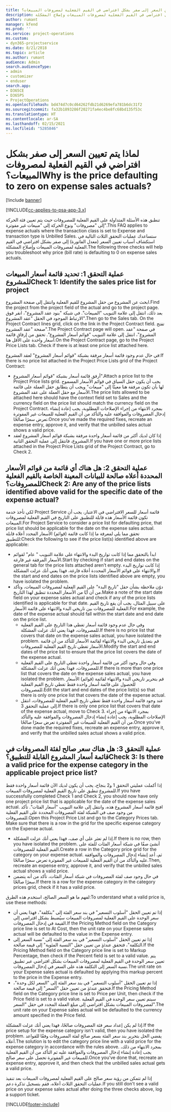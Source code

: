 ```yaml
---
title: لماذا يتم تعيين السعر إلى صفر بشكل افتراضي في القيم الفعلية لمصروفات المبيعات؟
description: ستساعدك عمليات التحقق الثلاث التالية في استكشاف أسباب تعيين السعر إلى صفر بشكل افتراضي في القيم الفعلية لمصروفات المبيعات وإصلاح المشكلة.
author: rumant
manager: kfend
ms.prod: ''
ms.service: project-operations
ms.custom:
- dyn365-projectservice
ms.date: 8/21/2018
ms.topic: article
ms.author: rumant
audience: Admin
search.audienceType:
- admin
- customizer
- enduser
search.app:
- D365CE
- D365PS
- ProjectOperations
ms.openlocfilehash: bd474d7c0cd64262fdb21d6269efa781b6dc31f2
ms.sourcegitcommit: fa32b1893286f20271fa4ec4be8fc68bd135f53c
ms.translationtype: HT
ms.contentlocale: ar-SA
ms.lasthandoff: 02/15/2021
ms.locfileid: "5285846"
---
```

# <a name="why-is-the-price-defaulting-to-zero-on-expense-sales-actuals"></a><span data-ttu-id="100be-103">لماذا يتم تعيين السعر إلى صفر بشكل افتراضي في القيم الفعلية لمصروفات المبيعات؟</span><span class="sxs-lookup"><span data-stu-id="100be-103">Why is the price defaulting to zero on expense sales actuals?</span></span>

[!include [banner](../includes/psa-now-project-operations.md)]

[!INCLUDE[cc-applies-to-psa-app-3.x](../includes/cc-applies-to-psa-app-3x.md)]

<span data-ttu-id="100be-104">تنطبق هذه الأسئلة المتداولة على القيم الفعلية للمصروفات حيث يتم تعيين فئة الحركة إلى "مصروفات" ونوع الحركة إلى "مبيعات غير مفوترة"‬.</span><span class="sxs-lookup"><span data-stu-id="100be-104">This FAQ applies to expense actuals where the transaction class is set to Expense and transaction type is Unbilled Sales.</span></span> <span data-ttu-id="100be-105">ستساعدك عمليات التحقق الثلاث التالية في استكشاف أسباب تعيين السعر (معدل الفاتورة‬) إلى صفر بشكل افتراضي في القيم الفعلية لمصروفات المبيعات وإصلاح المشكلة.</span><span class="sxs-lookup"><span data-stu-id="100be-105">The following three checks will help you troubleshoot why price (bill rate) is defaulting to 0 on expense sales actuals.</span></span>

## <a name="check-1-identify-the-sales-price-list-for-project"></a><span data-ttu-id="100be-106">عملية التحقق 1: تحديد قائمة أسعار المبيعات للمشروع</span><span class="sxs-lookup"><span data-stu-id="100be-106">Check 1: Identify the sales price list for project</span></span>

<span data-ttu-id="100be-107">ابحث عن المشروع من حقل المشروع للقيم الفعلية وانتقل إلى صفحة المشروع.</span><span class="sxs-lookup"><span data-stu-id="100be-107">Find the project from the project field of the actual and go to the project page.</span></span> <span data-ttu-id="100be-108">بعد ذلك، انتقل إلى علامة التبويب "المبيعات". في شبكة "بنود عقد المشروع"، انقر فوق الارتباط الموجود في الحقل "عقد المشروع".</span><span class="sxs-lookup"><span data-stu-id="100be-108">Then go to the Sales tab. On the Project Contract lines grid, click on the link in the Project Contract field.</span></span> <span data-ttu-id="100be-109">تفتح صفحة "عقد المشروع".</span><span class="sxs-lookup"><span data-stu-id="100be-109">The Project Contract page will open.</span></span> <span data-ttu-id="100be-110">في صفحة "عقد المشروع"، انتقل إلى علامة التبويب "قوائم أسعار المشروع‬". تحقق من إرفاق قائمة أسعار واحدة على الأقل هنا.</span><span class="sxs-lookup"><span data-stu-id="100be-110">On the Project Contract page, go to the Project Price Lists tab. Check if there is at least one price list attached here.</span></span>

<span data-ttu-id="100be-111">في حال عدم وجود قائمة أسعار مرفقة بشبكة "قوائم أسعار المشروع" لعقد المشروع:</span><span class="sxs-lookup"><span data-stu-id="100be-111">If there is no price list attached in the Project Price Lists grid of the Project Contract:</span></span>

- <span data-ttu-id="100be-112">أرفق قائمة أسعار بشبكة "قوائم أسعار المشروع".</span><span class="sxs-lookup"><span data-stu-id="100be-112">Attach a price list to the Project Price lists grid.</span></span> <span data-ttu-id="100be-113">يجب أن يكون حقل السياق في قوائم الأسعار المسموح لها بأن تكون مرفقة هنا معينًا إلى "مبيعات" ويجب أن يتطابق حقل العملة على قائمة الأسعار مع حقل العملة على عقد المشروع.</span><span class="sxs-lookup"><span data-stu-id="100be-113">The price lists allowed to be attached here should have the context field set to Sales and the currency field on the price list should match the currency field on the Project Contract.</span></span> <span data-ttu-id="100be-114">بمجرد الانتهاء من إجراء الإصلاحات المطلوبة، يجب إعادة إنشاء إدخال المصروفات والموافقة عليه والتأكد من أن القيم الفعلية للمبيعات غير المفوترة تعرض سعرًا صالحًا.</span><span class="sxs-lookup"><span data-stu-id="100be-114">Once you’ve made the required fixes, recreate an expense entry, approve it, and verify that the unbilled sales actual shows a valid price.</span></span>
- <span data-ttu-id="100be-115">إذا كان لديك أكثر من قائمة أسعار واحدة مرفقة بشبكة قوائم أسعار المشروع لعقد المشروع، فانتقل إلى عملية التحقق الثانية.</span><span class="sxs-lookup"><span data-stu-id="100be-115">If you have one or more price lists attached in the Project Price Lists grid of the Project Contract, go to Check 2.</span></span>

## <a name="check-2-are-any-of-the-price-lists-identified-above-valid-for-the-specific-date-of-the-expense-actual"></a><span data-ttu-id="100be-116">عملية التحقق 2: هل هناك أي قائمة من قوائم الأسعار المحددة أعلاه صالحة للبيانات المعينة الخاصة بالقيم الفعلية للمصروفات؟</span><span class="sxs-lookup"><span data-stu-id="100be-116">Check 2: Are any of the price lists identified above valid for the specific date of the expense actual?</span></span>

<span data-ttu-id="100be-117">لكي تأخذ خدمة Project Service قائمة أسعار للسعر الافتراضي في الاعتبار، يجب أن تكون قائمة الأسعار هذه قابلة للتطبيق على التاريخ في القيم الفعلية لمصروفات المبيعات.</span><span class="sxs-lookup"><span data-stu-id="100be-117">For Project Service to consider a price list for defaulting price, that price list should be applicable for the date on the expense sales actual.</span></span> <span data-ttu-id="100be-118">تحقق مما يلي لمعرفة ما إذا كانت قائمة (قوائم) الأسعار المحدد أعلاه قابلة للتطبيق:</span><span class="sxs-lookup"><span data-stu-id="100be-118">Check the following to see if the price list(s) identified above are applicable:</span></span>

- <span data-ttu-id="100be-119">ابدأ بالتحقق مما إذا كانت تواريخ البدء والانتهاء على علامة التبويب " عام" لقوائم الأسعار المرفقة غير فارغة.</span><span class="sxs-lookup"><span data-stu-id="100be-119">Start by checking if start and end dates on the general tab for the price lists attached aren’t empty.</span></span> <span data-ttu-id="100be-120">إذا كانت تواريخ البدء والانتهاء على قوائم الأسعار المحددة أعلاه فارغة، فهذا يعني أنك عزلت المشكلة.</span><span class="sxs-lookup"><span data-stu-id="100be-120">If the start and end dates on the price lists identified above are empty, you have isolated the problem.</span></span> 
- <span data-ttu-id="100be-121">دوّن ملاحظة بشأن حقل "تاريخ البدء" على القيم الفعلية لمصروفات المبيعات، وتأكد من أن أيًا من الأسعار المحددة تنطبق لهذا التاريخ.</span><span class="sxs-lookup"><span data-stu-id="100be-121">Make a note of the start date field on your expense sales actual and check if any of the price lists identified is applicable for that date.</span></span> <span data-ttu-id="100be-122">على سبيل المثال، يجب أن يقع تاريخ القيم الفعلية للمصروفات بين تاريخي البدء والانتهاء على قائمة الأسعار.</span><span class="sxs-lookup"><span data-stu-id="100be-122">For example, the date of the expense actual should fall within the start date and end date on the price list.</span></span> 
    - <span data-ttu-id="100be-123">وفي حال عدم وجود قائمة أسعار تغطي هذا التاريخ على القيم الفعلية للمصروفات، فهذا يعني انك عزلت المشكلة.</span><span class="sxs-lookup"><span data-stu-id="100be-123">If there is no price list that covers that date on the expense sales actual, you have isolated the problem.</span></span> <span data-ttu-id="100be-124">قم بتعديل تاريخي البدء والانتهاء لقائمة الأسعار للتأكد من أن قائمة الأسعار تغطي تاريخ القيم الفعلية للمصروفات.</span><span class="sxs-lookup"><span data-stu-id="100be-124">Modify the start and end dates of the price list to ensure that the price list covers the date of the expense actual.</span></span> 
    - <span data-ttu-id="100be-125">وفي حال وجود أكثر من قائمة أسعار واحدة تغطي التاريخ على القيم الفعلية للمصروفات، فهذا يعني انك عزلت المشكلة.</span><span class="sxs-lookup"><span data-stu-id="100be-125">If there is more than one price list that covers the date on the expense sales actual, you have isolated the problem.</span></span> <span data-ttu-id="100be-126">قم بتحرير تاريخي البدء والانتهاء لقائمة (قوائم) الأسعار للحصول على قائمة أسعار واحدة فقط تغطي تاريخ القيم الفعلية للمصروفات.</span><span class="sxs-lookup"><span data-stu-id="100be-126">Edit the start and end dates of the price list(s) so that there is only one price list that covers the date of the expense actual.</span></span> 
    - <span data-ttu-id="100be-127">عند وجود قائمة أسعار واحدة فقط تغطي تاريخ القيم الفعلية للمصروفات، انتقل إلى عملية التحقق 3.</span><span class="sxs-lookup"><span data-stu-id="100be-127">If there is only one price list that covers that date of the expense actual, move to Check 3.</span></span>
<span data-ttu-id="100be-128">بمجرد الانتهاء من إجراء الإصلاحات المطلوبة، يجب إعادة إنشاء إدخال المصروفات والموافقة عليه والتأكد من أن القيم الفعلية للمبيعات غير المفوترة تعرض سعرًا صالحًا.</span><span class="sxs-lookup"><span data-stu-id="100be-128">Once you’ve done made the required fixes, recreate an expense entry, approve it, and verify that the unbilled sales actual shows a valid price.</span></span>

## <a name="check-3-is-there-a-valid-price-for-the-expense-category-in-the-applicable-project-price-list"></a><span data-ttu-id="100be-129">عملية التحقق 3: هل هناك سعر صالح لفئة المصروفات في قائمة أسعار المشروع القابلة للتطبيق؟</span><span class="sxs-lookup"><span data-stu-id="100be-129">Check 3: Is there a valid price for the expense category in the applicable project price list?</span></span> 

<span data-ttu-id="100be-130">إذا أكملت عمليتي التحقق 1 و2 بنجاح، يجب أن يكون لديك الآن قائمة أسعار واحدة فقط للمشروع تنطبق على تاريخ القيم الفعلية لمصروفات المبيعات.</span><span class="sxs-lookup"><span data-stu-id="100be-130">If you have successfully completed Check 1 and Check 2, you should now have only one project price list that is applicable for the date of the expense sales actual.</span></span> <span data-ttu-id="100be-131">افتح قائمة أسعار المشروع هذه، وانتقل إلى علامة التبويب "أسعار الفئات". تأكد من وجود صف في الشبكة لفئة المصروفات المحددة على القيم الفعلية للمصروفات.</span><span class="sxs-lookup"><span data-stu-id="100be-131">Open this Project Price List and go to the Category Prices tab. Make sure that there is a row in the grid for the specific expense category on the Expense actual.</span></span>
 
- <span data-ttu-id="100be-132">إذا لم تعثر على أي صف، فهذا يعني أنك عزلت المشكلة.</span><span class="sxs-lookup"><span data-stu-id="100be-132">If there is no row, then you have isolated the problem.</span></span> <span data-ttu-id="100be-133">أنشئ صفًا في شبكة أسعار الفئات للفئة على القيم الفعلية للمصروفات.</span><span class="sxs-lookup"><span data-stu-id="100be-133">Create a row in the Category price grid for the category on your expense actual.</span></span> <span data-ttu-id="100be-134">ثم، أعد إنشاء إدخال المصروفات والموافقة عليه والتأكد من أن القيم الفعلية للمبيعات غير المفوترة تعرض سعرًا صالحًا.</span><span class="sxs-lookup"><span data-stu-id="100be-134">Then, recreate an expense entry, approve it, and verify that the unbilled sales actual shows a valid price.</span></span> 
- <span data-ttu-id="100be-135">في حال وجود صف لفئة المصروفات في شبكة أسعار الفئات، تأكد من أنه يتضمن سعرًا صالحًا.</span><span class="sxs-lookup"><span data-stu-id="100be-135">If there is a row for the expense category in the category prices grid, check if it has a valid price.</span></span>

<span data-ttu-id="100be-136">لفهم ما هو السعر الصالح، استخدم هذه الطرق:</span><span class="sxs-lookup"><span data-stu-id="100be-136">To understand what a valid price is, use these methods:</span></span>

- <span data-ttu-id="100be-137">إذا تم تعيين الحقل "أسلوب التسعير" في بند سعر الفئة إلى "بتكلفة‬"، فهذا يعني أن سعر الوحدة على القيم الفعلية لمصروفات المبيعات سيُضبط بشكل افتراضي إلى القيمة في إدخال المصروفات.</span><span class="sxs-lookup"><span data-stu-id="100be-137">If the Pricing Method field on the Category price line is set to At Cost, then the unit rate on your Expense sales actual will be defaulted to the value in the Expense entry.</span></span>
- <span data-ttu-id="100be-138">إذا تم تعيين الحقل "أسلوب التسعير" في بند سعر الفئة إلى "نسبة السعر إلى التكلفة"، فتحقق عندئذٍ من تعيين حقل "النسبة المئوية" إلى قيمة صالحة.</span><span class="sxs-lookup"><span data-stu-id="100be-138">If the Pricing Method field on the Category price line is set to Markup Percentage, then check if the Percent field is set to a valid value.</span></span> <span data-ttu-id="100be-139">يتم تعيين سعر الوحدة في القيم الفعلية لمصروفات المبيعات بشكل افتراضي عبر تطبيق نسبة السعر إلى التكلفة هذه على السعر في إدخال المصروفات.</span><span class="sxs-lookup"><span data-stu-id="100be-139">The unit rate on your Expense sales actual is defaulted by applying this markup percent to the price in the Expense entry.</span></span>
- <span data-ttu-id="100be-140">إذا تم تعيين الحقل "أسلوب التسعير" في بند سعر الفئة إلى "السعر لكل وحدة‬"، فتحقق عندئذٍ من تعيين حقل "السعر" إلى قيمة صالحة.</span><span class="sxs-lookup"><span data-stu-id="100be-140">If the Pricing Method field on the Category price line is set to Price per Unit, then check if the Price field is set to a valid value.</span></span> <span data-ttu-id="100be-141">سيتم تعيين سعر الوحدة في القيم الفعلية لمصروفات المبيعات بشكل افتراضي إلى مبلغ العملة المحدد في حقل "السعر".</span><span class="sxs-lookup"><span data-stu-id="100be-141">The unit rate on your Expense sales actual will be defaulted to the currency amount specified in the Price field.</span></span>

<span data-ttu-id="100be-142">إذا لم يكن إعداد سعر فئة المصروفات صالحًا، فهذا يعني أنك عزلت المشكلة.</span><span class="sxs-lookup"><span data-stu-id="100be-142">If the price setup for the expense category isn't valid, then you have isolated the problem.</span></span> <span data-ttu-id="100be-143">يقضي الحل بتحرير بند سعر الفئة بسعر صالح لفئة المصروفات وفقًا للقواعد أعلاه.</span><span class="sxs-lookup"><span data-stu-id="100be-143">The solution is to edit the category price line with a valid price for the expense category in accordance with the rules above.</span></span> <span data-ttu-id="100be-144">بمجرد الانتهاء من ذلك، يجب إعادة إنشاء إدخال المصروفات والموافقة عليه ثم التأكد من أن القيم الفعلية للمبيعات غير المفوترة تحصل على سعر صالح.</span><span class="sxs-lookup"><span data-stu-id="100be-144">Once you’ve done that, recreate an expense entry, approve it, and then check that the unbilled sales actual gets a valid price.</span></span>

<span data-ttu-id="100be-145">إذا لم تتمكن من رؤية سعر صالح على القيم الفعلية لمصروفات المبيعات بعد تنفيذ عمليات التحقق الثلاث أعلاه، فقم بتسجيل تذكرة دعم.</span><span class="sxs-lookup"><span data-stu-id="100be-145">If you still don't see a valid price on your expense sales actual after doing the three checks above, log a support ticket.</span></span>




[!INCLUDE[footer-include](../includes/footer-banner.md)]
